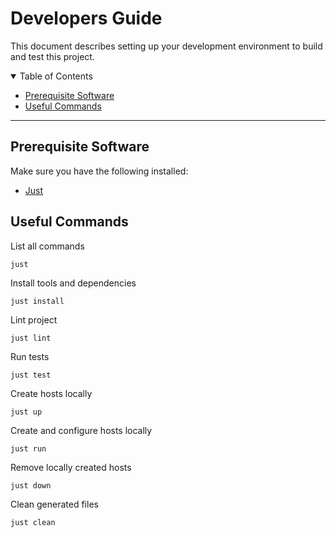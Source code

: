 # Developers Guide

This document describes setting up your development environment to build and
test this project.

<details open="open">
<summary>Table of Contents</summary>

- [Prerequisite Software](#prerequisite-software)
- [Useful Commands](#useful-commands)

</details>

---

## Prerequisite Software

Make sure you have the following installed:

* [Just](https://github.com/casey/just#installation)

## Useful Commands

List all commands

```shell
just
```

Install tools and dependencies

```shell
just install
```

Lint project

```shell
just lint
```

Run tests

```shell
just test
```

Create hosts locally

```shell
just up
```

Create and configure hosts locally

```shell
just run
```

Remove locally created hosts

```shell
just down
```

Clean generated files

```shell
just clean
```
